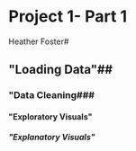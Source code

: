 # Project 1- Part 1
Heather Foster#
## "Loading Data"##
### "Data Cleaning###
#### "Exploratory Visuals" ####
##### "Explanatory Visuals" #####
